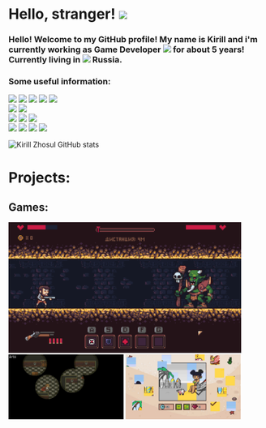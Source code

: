 <h1>
  Hello, stranger!
  <img src="https://emojis.slackmojis.com/emojis/images/1531849430/4246/blob-sunglasses.gif?1531849430" width="40"/> 
</h1>

<div id="about">
  <h3>
    Hello! Welcome to my GitHub profile! My name is Kirill and i'm currently working as Game Developer
    <img src="https://emojis.slackmojis.com/emojis/images/1600706728/10521/meow_code.gif?1600706728" width="20"/>
    for about 5 years! Currently living in 
    <img src="https://image.flaticon.com/icons/png/512/197/197408.png" width="13">
    Russia.
    <br>
  </h3>
</div>

<div id="buttons_lines">
  <h3>
    Some useful information:
  </h3>
  <div id="buttons_line_1">
    <img src="https://img.shields.io/badge/Intersted%20in:-inactive">
    <img src="https://img.shields.io/badge/System%20Administrating-red?logo=linux">
    <img src="https://img.shields.io/badge/Electronics-red?logo=arduino">
    <img src="https://img.shields.io/badge/Programming-red?logo=python">
    <img src="https://img.shields.io/badge/Game Development-red?logo=gamejolt">
  </div>
  <div id="buttons_line_1">
    <img src="https://img.shields.io/badge/Other:-inactive">
    <img src="https://img.shields.io/badge/OS-Windows 10-blue?logo=windows">
  </div>
  <div id="buttons_line_2">
    <img src="https://img.shields.io/badge/Stack:-inactive">
    <img src="https://img.shields.io/badge/GML-5%20Years-green?">
    <img src="https://img.shields.io/badge/Python-1%20Year-orange?logo=python">
  </div>
  <div id="buttons_line_3">
     <img src="https://img.shields.io/badge/Contacts-inactive">
     <a href=https://vk.com/kirillzhosul><img src="https://img.shields.io/badge/VKontakte-blue?logo=vk"></a>
     <a href=https://t.me/kirillzhosull><img src="https://img.shields.io/badge/Telegram-blue?logo=telegram"></a>
     <a href=mailto:kodengprivate@gmail.com><img src="https://img.shields.io/badge/Mail-blue?logo=gmail"></a>
  </div>
  
  ![Kirill Zhosul GitHub stats](https://github-readme-stats.vercel.app/api?username=kirillzhosul&count_private=true&theme=kacho_ga)
  
</div>



<div id="previews">
  <h1> Projects:</h1>
  
  <h2> Games: </h2>
  <a href=https://github.com/kirillzhosul/gamemaker-oldtunnel><img src="oldtunnel.gif" width=91%></a>
  <a href=https://github.com/kirillzhosul/gamemaker-dear-diary><img src="deardiary.jpg" width=45%></a>
  <a href=https://github.com/kirillzhosul/gamemaker-beach-anime-day><img src="beachanimeday.jpg" width=45%></a> 
</div>
